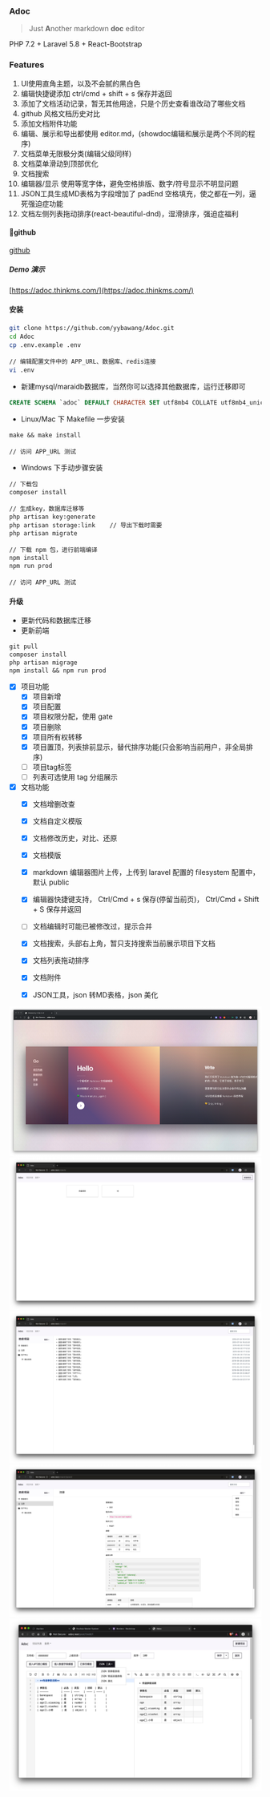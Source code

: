 ### Adoc

> Just **A**nother markdown **doc** editor

PHP 7.2 + Laravel 5.8 + React-Bootstrap

### Features

1. UI使用直角主题，以及不会腻的黑白色
2. 编辑快捷键添加 ctrl/cmd + shift + s 保存并返回
3. 添加了文档活动记录，暂无其他用途，只是个历史查看谁改动了哪些文档
4. github 风格文档历史对比
5. 添加文档附件功能
6. 编辑、展示和导出都使用 editor.md，(showdoc编辑和展示是两个不同的程序)
7. 文档菜单无限极分类(编辑父级同样)
8. 文档菜单滑动到顶部优化
9. 文档搜索
10. 编辑器/显示 使用等宽字体，避免空格排版、数字/符号显示不明显问题
11. JSON工具生成MD表格为字段增加了 padEnd 空格填充，使之都在一列，逼死强迫症功能
12. 文档左侧列表拖动排序(react-beautiful-dnd)，湿滑排序，强迫症福利

#### 💚github
[github](https://github.com/yybawang/Adoc)

##### Demo 演示

[https://adoc.thinkms.com/](https://adoc.thinkms.com/)


#### 安装

```bash
git clone https://github.com/yybawang/Adoc.git
cd Adoc
cp .env.example .env

// 编辑配置文件中的 APP_URL、数据库、redis连接
vi .env
```

- 新建mysql/maraidb数据库，当然你可以选择其他数据库，运行迁移即可
```sql 
CREATE SCHEMA `adoc` DEFAULT CHARACTER SET utf8mb4 COLLATE utf8mb4_unicode_ci; 
```

- Linux/Mac 下 Makefile 一步安装

```
make && make install

// 访问 APP_URL 测试
```

- Windows 下手动步骤安装

```
// 下载包
composer install

// 生成key，数据库迁移等
php artisan key:generate
php artisan storage:link    // 导出下载时需要
php artisan migrate

// 下载 npm 包，进行前端编译
npm install
npm run prod

// 访问 APP_URL 测试
```

#### 升级

- 更新代码和数据库迁移
- 更新前端

```
git pull
composer install
php artisan migrage
npm install && npm run prod
```

* [x] 项目功能
    * [x] 项目新增
    * [x] 项目配置
    * [x] 项目权限分配，使用 gate
    * [x] 项目删除
    * [x] 项目所有权转移
    * [x] 项目置顶，列表排前显示，替代排序功能(只会影响当前用户，非全局排序)
    * [ ] 项目tag标签
    * [ ] 列表可选使用 tag 分组展示
* [x] 文档功能
    * [x] 文档增删改查
    * [x] 文档自定义模版
    * [x] 文档修改历史，对比、还原
    * [x] 文档模版
    * [x] markdown 编辑器图片上传，上传到 laravel 配置的 filesystem 配置中，默认 public
    * [x] 编辑器快捷键支持， Ctrl/Cmd + s 保存(停留当前页)， Ctrl/Cmd + Shift + S 保存并返回
    * [ ] 文档编辑时可能已被修改过，提示合并
    * [x] 文档搜索，头部右上角，暂只支持搜索当前展示项目下文档
    * [x] 文档列表拖动排序
    * [x] 文档附件
    * [x] JSON工具，json 转MD表格，json 美化


![示例](https://raw.githubusercontent.com/yybawang/images/master/adoc/Xnip2019-05-25_12-28-38.png)
![示例](https://raw.githubusercontent.com/yybawang/images/master/adoc/Xnip2019-07-04_18-07-30.png)
![示例](https://raw.githubusercontent.com/yybawang/images/master/adoc/Xnip2019-07-04_18-07-44.png)
![示例](https://raw.githubusercontent.com/yybawang/images/master/adoc/Xnip2019-07-04_18-07-58.png)
![示例](https://raw.githubusercontent.com/yybawang/images/master/picgo/20190715003350.png)
